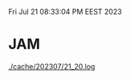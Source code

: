Fri Jul 21 08:33:04 PM EEST 2023
# JAM
<a href='./cache/202307/21_20.log'>./cache/202307/21_20.log</a>
